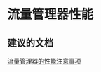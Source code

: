 <properties
    pageTitle="流量管理器性能"
    description="流量管理器性能"
    service="microsoft.network"
    resource="trafficmanagerprofiles"
    authors="aashu"
    displayOrder=""
    selfHelpType="generic"
    supportTopicIds="32336445"
    resourceTags=""
    productPesIds="15400"
    cloudEnvironments="public"
/>


# 流量管理器性能

## **建议的文档**
[流量管理器的性能注意事项](https://azure.microsoft.com/documentation/articles/traffic-manager-performance-considerations/)



<!--HONumber=Jul16_HO4-->


